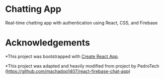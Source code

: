 # Chatting App
Real-time chatting app with authentication using React, CSS, and Firebase



# Acknowledgements
*This project was bootstrapped with [Create React App](https://github.com/facebook/create-react-app).

*This project was adapted and heavily modified from project by PedroTech (https://github.com/machadop1407/react-firebase-chat-app)

